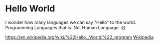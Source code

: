 # Hello World

I wonder how many languages we can say "Hello" to the world. Programming Languages that is. Not Human Language. :smile:

https://en.wikipedia.org/wiki/%22Hello,_World!%22_program
[Wikipedia](https://en.wikipedia.org/wiki/%22Hello,_World!%22_program)
